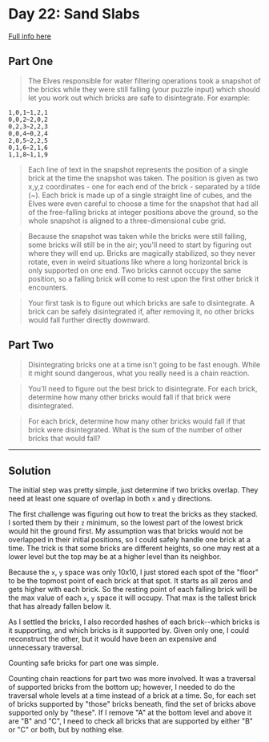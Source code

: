 # Day 22: Sand Slabs

[Full info here](https://adventofcode.com/2023/day/22)

## Part One

>The Elves responsible for water filtering operations took a snapshot of the
bricks while they were still falling (your puzzle input) which should let you
work out which bricks are safe to disintegrate. For example:
```
1,0,1~1,2,1
0,0,2~2,0,2
0,2,3~2,2,3
0,0,4~0,2,4
2,0,5~2,2,5
0,1,6~2,1,6
1,1,8~1,1,9
```

>Each line of text in the snapshot represents the position of a single brick at
the time the snapshot was taken. The position is given as two x,y,z coordinates -
one for each end of the brick - separated by a tilde (~). Each brick is made
up of a single straight line of cubes, and the Elves were even careful to
choose a time for the snapshot that had all of the free-falling bricks at
integer positions above the ground, so the whole snapshot is aligned to a
three-dimensional cube grid.

>Because the snapshot was taken while the bricks were still falling, some bricks
will still be in the air; you'll need to start by figuring out where they will
end up. Bricks are magically stabilized, so they never rotate, even in weird
situations like where a long horizontal brick is only supported on one end. Two
bricks cannot occupy the same position, so a falling brick will come to rest
upon the first other brick it encounters.

>Your first task is to figure out which bricks are safe to disintegrate. A
brick can be safely disintegrated if, after removing it, no other bricks would
fall further directly downward.

## Part Two

>Disintegrating bricks one at a time isn't going to be fast enough. While it
might sound dangerous, what you really need is a chain reaction.

>You'll need to figure out the best brick to disintegrate. For each brick,
determine how many other bricks would fall if that brick were disintegrated.

>For each brick, determine how many other bricks would fall if that brick were
disintegrated. What is the sum of the number of other bricks that would fall?

---

## Solution

The initial step was pretty simple, just determine if two bricks overlap. They
need at least one square of overlap in both `x` and `y` directions.

The first challenge was figuring out how to treat the bricks as they stacked.
I sorted them by their `z` minimum, so the lowest part of the lowest brick 
would hit the ground first. My assumption was that bricks would not be
overlapped in their initial positions, so I could safely handle one brick at
a time. The trick is that some bricks are different heights, so one may rest
at a lower level but the top may be at a higher level than its neighbor.

Because the `x`, `y` space was only 10x10, I just stored each spot of the
"floor" to be the topmost point of each brick at that spot. It starts as all
zeros and gets higher with each brick. So the resting point of each falling
brick will be the max value of each `x`, `y` space it will occupy. That max
is the tallest brick that has already fallen below it.

As I settled the bricks, I also recorded hashes of each brick--which bricks
is it supporting, and which bricks is it supported by. Given only one, I
could reconstruct the other, but it would have been an expensive and
unnecessary traversal.

Counting safe bricks for part one was simple.

Counting chain reactions for part two was more involved. It was a traversal
of supported bricks from the bottom up; however, I needed to do the traversal
whole levels at a time instead of a brick at a time. So, for each set of
bricks supported by "those" bricks beneath, find the set of bricks above
supported only by "these". If I remove "A" at the bottom level and above it
are "B" and "C", I need to check all bricks that are supported by either "B"
or "C" or both, but by nothing else.
